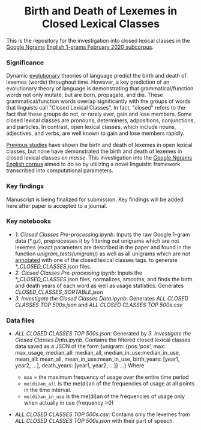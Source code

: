 <h1 align="center">Birth and Death of Lexemes in Closed Lexical Classes</h1>

This is the repository for the investigation into closed lexical classes in the [Google Ngrams](https://storage.googleapis.com/books/ngrams/books/datasetsv3.html) [English 1-grams February 2020 subcorpus](http://storage.googleapis.com/books/ngrams/books/20200217/eng/eng-1-ngrams_exports.html). 

### Significance
Dynamic [evolutionary](https://www.nature.com/articles/nature06137) theories of language predict the birth and death of lexemes (words) throughout time. However, a key prediction of an evolutionary theory of language is demonstrating that grammatical/function words not only mutate, but are born, propagate, and die. These grammatical/function words overlap significantly with the groups of words that linguists call "Closed Lexical Classes". In fact, "closed" refers to the fact that these groups do not, or rarely ever, gain and lose members. Some closed lexical classes are pronouns, determiners, adpositions, conjunctions, and particles. In contrast, open lexical classes, which include nouns, adjectives, and verbs, are well known to gain and lose members rapidly.

[Previous studies](https://www.nature.com/articles/srep00313) have shown the birth and death of lexemes in open lexical classes, but none have demonstrated the birth and death of lexemes in closed lexical classes *en masse*. This investigation into the [Google Ngrams English corpus](https://www.science.org/doi/10.1126/science.1199644) aimed to do so by utilizing a novel linguistic framework transcribed into computational parameters.

### Key findings
Manuscript is being finalized for submission. Key findings will be added here after paper is accepted to a journal. 

### Key notebooks
- *1. Closed Classes Pre-processing.ipynb*: Inputs the raw Google 1-gram data (\*.gz), preprocesses it by filtering out unigrams which are not lexemes (exact parameters are described in the paper and found in the function *unigram_tests(unigram)*) as well as all unigrams which are not [annotated](https://dl.acm.org/doi/10.5555/2390470.2390499) with one of the closed lexical classes tags.
to generate *\*_CLOSED_CLASSES.json* files. 
- *2. Closed Classes Pre-processing.ipynb*: Inputs the *\*_CLOSED_CLASSES.json* files, normalizes, smooths, and finds the birth and death years of each word as well as usage statistics. Generates *CLOSED_CLASSES_SORTABLE.json*
- *3. Investigate the Closed Classes Data.ipynb*: Generates *ALL CLOSED CLASSES TOP 500s.json* and *ALL CLOSED CLASSES TOP 500s.csv*

### Data files
- *ALL CLOSED CLASSES TOP 500s.json*: Generated by *3. Investigate the Closed Classes Data.ipynb*. Contains the filtered closed lexical classes data saved as a JSON of the form
    {unigram: {pos:'pos',
                   max: max_usage,
                   median_all: median_all,
                   median_in_use:median_in_use,
                   mean_all: mean_all,
                   mean_in_use:mean_in_use,
                   birth_years: [year1, year2, ...],
                   death_years: [year1, year2, ...]}
            ...}
    Where 
    - `max` = the maximum frequency of usage over the entire time period 
    - `me(di)an_all` is the me(di)an of the frequencies of usage at all points in the time interval.
    - `me(di)an_in_use` is the me(di)an of the frequencies of usage only when actually in use (frequency >0) 
    

- *ALL CLOSED CLASSES TOP 500s.csv*: Contains only the lexemes from *ALL CLOSED CLASSES TOP 500s.json* with their part of speech. 
